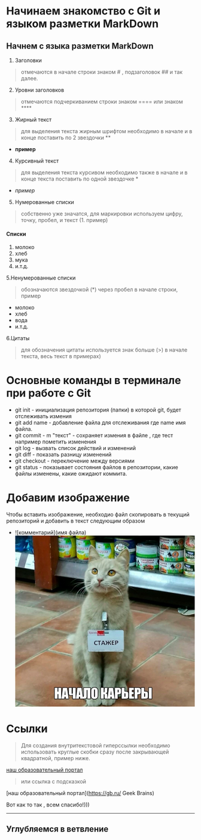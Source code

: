 # Начинаем знакомство с Git и языком разметки MarkDown

## Начнем с языка разметки MarkDown
1. Заголовки 
>отмечаются в начале строки знаком # , подзаголовок ## и так далее.
2. Уровни заголовков 
> отмечаются подчеркиванием строки знаком ====
или знаком ****
3. Жирный текст
> для выделения текста жирным шрифтом необходимо в начале и в конце поставить по 2 звездочки ** 
* **пример**
4. Курсивный текст 
> для выделения текста курсивом необходимо также в начале и в конце текста поставить по одной звездочке *
* *пример*
5. Нумерованные списки 
>  собственно уже значатся, для маркировки используем цифру, точку, пробел, и текст (1. пример)
#### Списки
1. молоко
2. хлеб
3. мука
4. и.т.д.


5.Ненумерованные списки
> обозначаются звездочкой (*) через пробел в начале строки, пример
* молоко
* хлеб
* вода
* и.т.д.

6.Цитаты
>для обозначения цитаты используется знак больше (>) в начале текста, весь текст в примерах)


# Основные команды в терминале при работе с Git
* git init - инициализация репозитория (папки) в которой git, будет отслеживать измения
* git add name - добавление файла для отслеживания где name имя файла.
* git commit - m "текст" - сохраняет измения в файле , где тест например пометить изменения
* git log - вызвать список действий и изменений
* git diff - показать разницу изменений
* git checkout - переключение между версиями
* git status -   показывает состояния файлов в репозитории, какие файлы изменены, какие ожидают коммита.


# Добавим изображение
Чтобы вставить изображение, необходио файл скопировать в текущий репозиторий и добавить в текст следующим образом
* ![комментарий](имя файла)
![student](123.jpg)

# Ссылки 
>  Для создания внутритекстовой гиперссылки необходимо использовать круглые скобки сразу после закрывающей квадратной, пример ниже.

[наш образовательный портал](https://gb.ru/)

>или ссылка с подсказкой 

[наш образовательный портал](https://gb.ru/ Geek Brains)

Вот как то так , всем спасибо!)))
****

## Углубляемся в ветвление 
